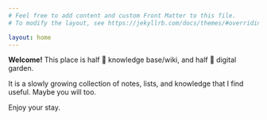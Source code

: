 ```yaml
---
# Feel free to add content and custom Front Matter to this file.
# To modify the layout, see https://jekyllrb.com/docs/themes/#overriding-theme-defaults

layout: home
---
```


**Welcome!** This place is half 🧠 knowledge base/wiki, and half 🌱 digital garden.

It is a slowly growing collection of notes, lists, and knowledge that I find useful.
Maybe you will too.

Enjoy your stay.
